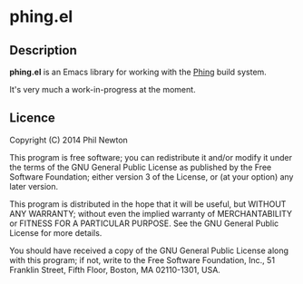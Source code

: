 # phing.el

## Description

**phing.el** is an Emacs library for working with the
[Phing](http://phing.info/) build system.

It's very much a work-in-progress at the moment.


## Licence

Copyright (C) 2014 Phil Newton

This program is free software; you can redistribute it and/or modify it under
the terms of the GNU General Public License as published by the Free Software
Foundation; either version 3 of the License, or (at your option) any later
version.

This program is distributed in the hope that it will be useful, but WITHOUT ANY
WARRANTY; without even the implied warranty of MERCHANTABILITY or FITNESS FOR A
PARTICULAR PURPOSE. See the GNU General Public License for more details.

You should have received a copy of the GNU General Public License along with
this program; if not, write to the Free Software Foundation, Inc., 51 Franklin
Street, Fifth Floor, Boston, MA 02110-1301, USA.
